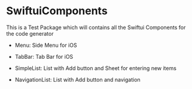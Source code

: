 # SwiftuiComponents

This is a Test Package which will contains all the Swiftui Components for the code generator

- Menu: Side Menu for iOS

- TabBar: Tab Bar for iOS

- SimpleList: List with Add button and Sheet for entering new items

- NavigationList: List with Add button and navigation
